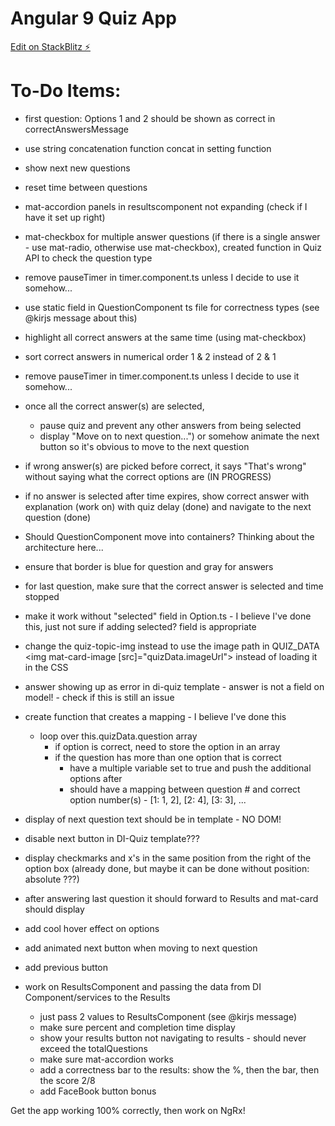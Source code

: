 # Angular 9 Quiz App

[Edit on StackBlitz ⚡️](https://stackblitz.com/edit/angular-9-quiz-app)

# To-Do Items:
- first question: Options 1 and 2 should be shown as correct in correctAnswersMessage
- use string concatenation function concat in setting function
- show next new questions
- reset time between questions
- mat-accordion panels in resultscomponent not expanding (check if I have it set up right) 
- mat-checkbox for multiple answer questions (if there is a single answer - use mat-radio, otherwise use mat-checkbox), created function in Quiz API to check the question type
- remove pauseTimer in timer.component.ts unless I decide to use it somehow...
- use static field in QuestionComponent ts file for correctness types (see @kirjs message about this)
- highlight all correct answers at the same time (using mat-checkbox)
- sort correct answers in numerical order 1 & 2 instead of 2 & 1
- remove pauseTimer in timer.component.ts unless I decide to use it somehow...

- once all the correct answer(s) are selected,
	- pause quiz and prevent any other answers from being selected
	- display "Move on to next question...") or somehow animate the next button so it's obvious to move to the next question
- if wrong answer(s) are picked before correct, it says "That's wrong" without saying what the correct options are (IN PROGRESS)
- if no answer is selected after time expires, show correct answer with explanation (work on) with quiz delay (done) and navigate to the next question (done)
- Should QuestionComponent move into containers? Thinking about the architecture here...
- ensure that border is blue for question and gray for answers
- for last question, make sure that the correct answer is selected and time stopped
- make it work without "selected" field in Option.ts - I believe I've done this, just not sure if adding selected? field is appropriate


- change the quiz-topic-img instead to use the image path in QUIZ_DATA <img mat-card-image [src]="quizData.imageUrl"> instead of loading it in the CSS

- answer showing up as error in di-quiz template - answer is not a field on model! - check if this is still an issue

- create function that creates a mapping - I believe I've done this
	- loop over this.quizData.question array
		- if option is correct, need to store the option in an array
		- if the question has more than one option that is correct
			- have a multiple variable set to true and push the additional options after
			- should have a mapping between question # and correct option number(s) - [1: 1, 2], [2: 4], [3: 3], ...
- display of next question text should be in template - NO DOM!
- disable next button in DI-Quiz template???
- display checkmarks and x's in the same position from the right of the option box (already done, but maybe it can be done without position: absolute ???)

- after answering last question it should forward to Results and mat-card should display
- add cool hover effect on options
- add animated next button when moving to next question
- add previous button

- work on ResultsComponent and passing the data from DI Component/services to the Results
	- just pass 2 values to ResultsComponent (see @kirjs message)
	- make sure percent and completion time display
	- show your results button not navigating to results - should never exceed the totalQuestions
	- make sure mat-accordion works
	- add a correctness bar to the results: show the %, then the bar, then the score 2/8
	- add FaceBook button bonus

Get the app working 100% correctly, then work on NgRx!

